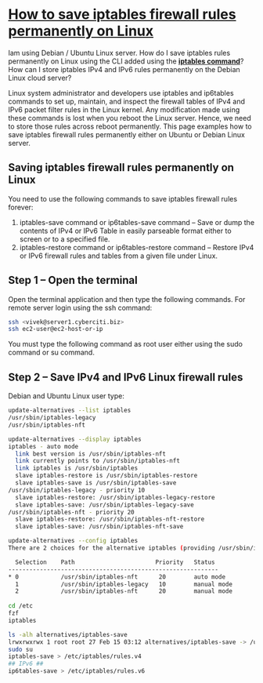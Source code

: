 # **[How to save iptables firewall rules permanently on Linux](https://www.cyberciti.biz/faq/how-to-save-iptables-firewall-rules-permanently-on-linux/)**

Iam using Debian / Ubuntu Linux server. How do I save iptables rules permanently on Linux using the CLI added using the **[iptables command](https://www.cyberciti.biz/tips/linux-iptables-examples.html)**? How can I store iptables IPv4 and IPv6 rules permanently on the Debian Linux cloud server?

Linux system administrator and developers use iptables and ip6tables commands to set up, maintain, and inspect the firewall tables of IPv4 and IPv6 packet filter rules in the Linux kernel. Any modification made using these commands is lost when you reboot the Linux server. Hence, we need to store those rules across reboot permanently. This page examples how to save iptables firewall rules permanently either on Ubuntu or Debian Linux server.

## Saving iptables firewall rules permanently on Linux

You need to use the following commands to save iptables firewall rules forever:

1. iptables-save command or ip6tables-save command – Save or dump the contents of IPv4 or IPv6 Table in easily parseable format either to screen or to a specified file.
2. iptables-restore command or ip6tables-restore command – Restore IPv4 or IPv6 firewall rules and tables from a given file under Linux.

## Step 1 – Open the terminal

Open the terminal application and then type the following commands. For remote server login using the ssh command:

```bash
ssh <vivek@server1.cyberciti.biz>
ssh ec2-user@ec2-host-or-ip
```

You must type the following command as root user either using the sudo command or su command.

## Step 2 – Save IPv4 and IPv6 Linux firewall rules

Debian and Ubuntu Linux user type:

```bash
update-alternatives --list iptables
/usr/sbin/iptables-legacy
/usr/sbin/iptables-nft

update-alternatives --display iptables   
iptables - auto mode
  link best version is /usr/sbin/iptables-nft
  link currently points to /usr/sbin/iptables-nft
  link iptables is /usr/sbin/iptables
  slave iptables-restore is /usr/sbin/iptables-restore
  slave iptables-save is /usr/sbin/iptables-save
/usr/sbin/iptables-legacy - priority 10
  slave iptables-restore: /usr/sbin/iptables-legacy-restore
  slave iptables-save: /usr/sbin/iptables-legacy-save
/usr/sbin/iptables-nft - priority 20
  slave iptables-restore: /usr/sbin/iptables-nft-restore
  slave iptables-save: /usr/sbin/iptables-nft-save

update-alternatives --config iptables     
There are 2 choices for the alternative iptables (providing /usr/sbin/iptables).

  Selection    Path                       Priority   Status
------------------------------------------------------------
* 0            /usr/sbin/iptables-nft      20        auto mode
  1            /usr/sbin/iptables-legacy   10        manual mode
  2            /usr/sbin/iptables-nft      20        manual mode
  
cd /etc
fzf
iptables

ls -alh alternatives/iptables-save
lrwxrwxrwx 1 root root 27 Feb 15 03:12 alternatives/iptables-save -> /usr/sbin/iptables-nft-save
sudo su
iptables-save > /etc/iptables/rules.v4
## IPv6 ##
ip6tables-save > /etc/iptables/rules.v6
```
